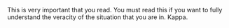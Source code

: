 This is very important that you read. You must read this if you want to fully understand the veracity of the situation that you are in. Kappa.
